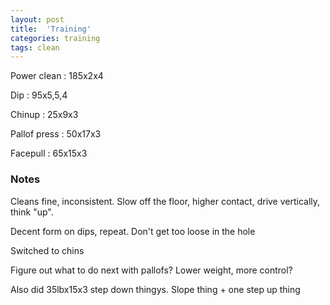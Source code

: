 ```yaml
---
layout: post
title:  'Training'
categories: training
tags: clean
---
```


Power clean  :  185x2x4

Dip  :  95x5,5,4

Chinup  :  25x9x3

Pallof press  : 50x17x3

Facepull  : 65x15x3

### Notes

Cleans fine, inconsistent. Slow off the floor, higher contact, drive vertically, think "up".

Decent form on dips, repeat. Don't get too loose in the hole

Switched to chins

Figure out what to do next with pallofs? Lower weight, more control?

Also did 35lbx15x3 step down thingys. Slope thing + one step up thing
